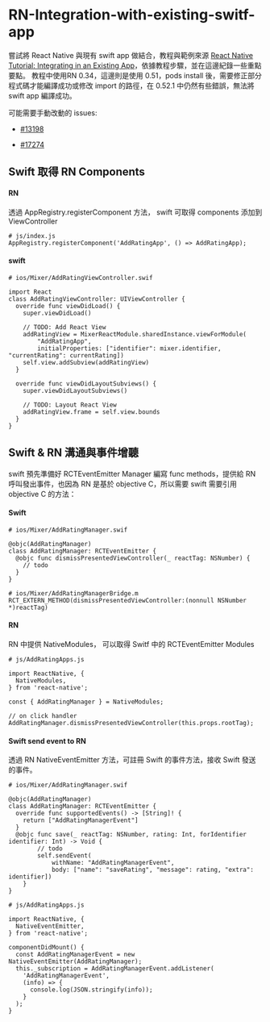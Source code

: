 # RN-Integration-with-existing-switf-app

嘗試將 React Native 與現有 swift app 做結合，教程與範例來源 [React Native Tutorial: Integrating in an Existing App](https://www.raywenderlich.com/136047/react-native-existing-app)，依據教程步驟，並在這邊紀錄一些重點要點。
教程中使用RN 0.34，這邊則是使用 0.51，pods install 後，需要修正部分程式碼才能編譯成功或修改 import 的路徑，在 0.52.1 中仍然有些錯誤，無法將 swift app 編譯成功。

可能需要手動改動的 issues:

* [#13198](https://github.com/facebook/react-native/issues/13198)

* [#17274](https://github.com/facebook/react-native/issues/17274)


## Swift 取得 RN Components


#### RN

透過 AppRegistry.registerComponent 方法， swift 可取得 components 添加到 ViewController

```
# js/index.js
AppRegistry.registerComponent('AddRatingApp', () => AddRatingApp);

```

#### swift

```
# ios/Mixer/AddRatingViewController.swif

import React
class AddRatingViewController: UIViewController {
  override func viewDidLoad() {
    super.viewDidLoad()
    
    // TODO: Add React View
    addRatingView = MixerReactModule.sharedInstance.viewForModule(
        "AddRatingApp",
        initialProperties: ["identifier": mixer.identifier, "currentRating": currentRating])
    self.view.addSubview(addRatingView)
  }
  
  override func viewDidLayoutSubviews() {
    super.viewDidLayoutSubviews()
    
    // TODO: Layout React View
    addRatingView.frame = self.view.bounds
  }
}
```

## Swift & RN 溝通與事件增聽

swift 預先準備好 RCTEventEmitter Manager 編寫 func methods，提供給 RN 呼叫發出事件，也因為 RN 是基於 objective C，所以需要 swift 需要引用 objective C 的方法：


#### Swift


```
# ios/Mixer/AddRatingManager.swif

@objc(AddRatingManager)
class AddRatingManager: RCTEventEmitter {
  @objc func dismissPresentedViewController(_ reactTag: NSNumber) {
    // todo 
  }
}

# ios/Mixer/AddRatingManagerBridge.m
RCT_EXTERN_METHOD(dismissPresentedViewController:(nonnull NSNumber *)reactTag)

```

#### RN 

RN 中提供 NativeModules， 可以取得 Switf 中的 RCTEventEmitter Modules

```
# js/AddRatingApps.js

import ReactNative, {
  NativeModules,
} from 'react-native';

const { AddRatingManager } = NativeModules;

// on click handler
AddRatingManager.dismissPresentedViewController(this.props.rootTag);

```

#### Swift send event to RN

透過 RN NativeEventEmitter 方法，可註冊 Swift 的事件方法，接收 Swift 發送的事件。

```
# ios/Mixer/AddRatingManager.swif

@objc(AddRatingManager)
class AddRatingManager: RCTEventEmitter {
  override func supportedEvents() -> [String]! {
    return ["AddRatingManagerEvent"]
  }
  @objc func save(_ reactTag: NSNumber, rating: Int, forIdentifier identifier: Int) -> Void {
        // todo
        self.sendEvent(
            withName: "AddRatingManagerEvent",
            body: ["name": "saveRating", "message": rating, "extra": identifier])
    }
}
```

```
# js/AddRatingApps.js

import ReactNative, {
  NativeEventEmitter,
} from 'react-native';

componentDidMount() {
  const AddRatingManagerEvent = new NativeEventEmitter(AddRatingManager);
  this._subscription = AddRatingManagerEvent.addListener(
    'AddRatingManagerEvent',
    (info) => {
      console.log(JSON.stringify(info));
    }
  );
}

```





